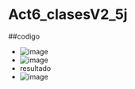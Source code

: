 # Act6_clasesV2_5j

##codigo
- ![image](https://github.com/user-attachments/assets/90464ce6-0d28-4846-be14-43a777001b8b)
- ![image](https://github.com/user-attachments/assets/5234e2b9-9808-4485-b9b6-a7e639a701a9)
- resultado
- ![image](https://github.com/user-attachments/assets/0d4e93d7-3ab6-4c0a-bed7-807d705b9a68)



